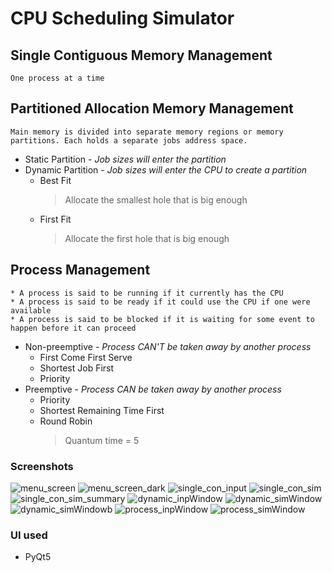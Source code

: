 # CPU Scheduling Simulator

## Single Contiguous Memory Management
    One process at a time
  
## Partitioned Allocation Memory Management
    Main memory is divided into separate memory regions or memory partitions. Each holds a separate jobs address space.
* Static Partition - _Job sizes will enter the partition_
* Dynamic Partition - _Job sizes will enter the CPU to create a partition_
    * Best Fit
        > Allocate the smallest hole that is big enough
    * First Fit
        > Allocate the first hole that is big enough
## Process Management
    * A process is said to be running if it currently has the CPU
    * A process is said to be ready if it could use the CPU if one were available
    * A process is said to be blocked if it is waiting for some event to happen before it can proceed


* Non-preemptive - _Process CAN'T be taken away by another process_
    * First Come First Serve
    * Shortest Job First
    * Priority
* Preemptive - _Process CAN be taken away by another process_
    * Priority
    * Shortest Remaining Time First
    * Round Robin
        > Quantum time = 5

### Screenshots
![menu_screen](https://user-images.githubusercontent.com/67821138/149616923-b6fb6d4b-0e9f-4dd6-95be-b2a820e07cf0.png)
![menu_screen_dark](https://user-images.githubusercontent.com/67821138/149616928-719530f0-bebb-4c7b-8536-f521c3de14fb.png)
![single_con_input](https://user-images.githubusercontent.com/67821138/149616939-abdc660b-b484-409c-9099-bc7249e4b81f.png)
![single_con_sim](https://user-images.githubusercontent.com/67821138/149616943-f292d7a4-1fd1-4589-8077-2c79187e63e4.png)
![single_con_sim_summary](https://user-images.githubusercontent.com/67821138/149616944-0bee973b-9039-4da7-893f-e7212cdecb27.png)
![dynamic_inpWindow](https://user-images.githubusercontent.com/67821138/149616948-f9f10831-ce57-40d2-b6dd-ef204d113d7a.png)
![dynamic_simWindow](https://user-images.githubusercontent.com/67821138/149616952-980f0652-150a-497b-8b50-9dd3332b3581.png)
![dynamic_simWindowb](https://user-images.githubusercontent.com/67821138/149616958-fd60edd8-322f-4d2a-ba28-36b1d523390d.png)
![process_inpWindow](https://user-images.githubusercontent.com/67821138/149616960-8ed4267c-1998-4228-83b7-787ce6828c5c.png)
![process_simWindow](https://user-images.githubusercontent.com/67821138/149616964-639b0e32-d6fc-461d-b35b-39007d1cb7db.png)

### UI used
* PyQt5
